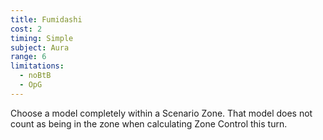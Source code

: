 ```yaml
---
title: Fumidashi
cost: 2
timing: Simple
subject: Aura
range: 6
limitations:
  - noBtB
  - OpG
---
```

Choose a model completely within a Scenario Zone. That model does not count as being in the zone when calculating Zone Control this turn.